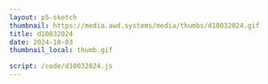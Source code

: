 ```yaml
---
layout: p5-sketch
thumbnail: https://media.awd.systems/media/thumbs/d10032024.gif
title: d10032024
date: 2024-10-03
thumbnail_local: thumb.gif

script: /code/d10032024.js
---
```

